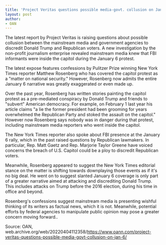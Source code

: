 ```yaml
---
title: 'Project Veritas questions possible media-govt. collusion on Jan. 6'
layout: post
author:
- OAN
---
```


The latest report by Project Veritas is raising questions about possible collusion between the mainstream media and government agencies to discredit Donald Trump and Republican voters. A new investigation by the non-profit journalism enterprise revealed mainstream media knew that FBI informants were inside the capitol during the January 6 protest.

The latest expose features confessions by Pulitzer Prize winning New York Times reporter Matthew Rosenberg who has covered the capitol protest as a "matter on national security." However, Rosenberg now admits the entire January 6 narrative was greatly exaggerated or even made up.

Over the past year, Rosenberg has written stories painting the capitol protest as a pre-mediated conspiracy by Donald Trump and friends to "subvert" American democracy. For example, on February 1 last year his article claims "a lie the former president had been grooming for years overwhelmed the Republican Party and stoked the assault on the capitol." However now Rosenberg says nobody was in danger during that protest, including mainstream media reporters who went inside the capitol.

The New York Times reporter also spoke about FBI presence at the January 6 rally, which in the past raised questions by Republican lawmakers. In particular, Rep. Matt Gaetz and Rep. Marjorie Taylor Greene have voiced concerns the breach of U.S. Capitol could be a ploy to discredit Republican voters.

Meanwhile, Rosenberg appeared to suggest the New York Times editorial stance on the matter is shifting towards downplaying those events as if it's no big deal. He went on to suggest slanted January 6 coverage is only part of a greater narrative aimed at attacking and discrediting Donald Trump. This includes attacks on Trump before the 2016 election, during his time in office and beyond.

Rosenberg's confessions suggest mainstream media is presenting wishful thinking of its writers as factual news, which it is not. Meanwhile, potential efforts by federal agencies to manipulate public opinion may pose a greater concern moving forward..

Source: OAN, web.archive.org/web/20220404112358/https://www.oann.com/project-veritas-questions-possible-media-govt-collusion-on-jan-6/
